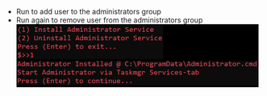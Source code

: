 - Run to add user to the administrators group
- Run again to remove user from the administrators group
![Alt text](/png/AdminSVC.png "Administrator-Toggle")
